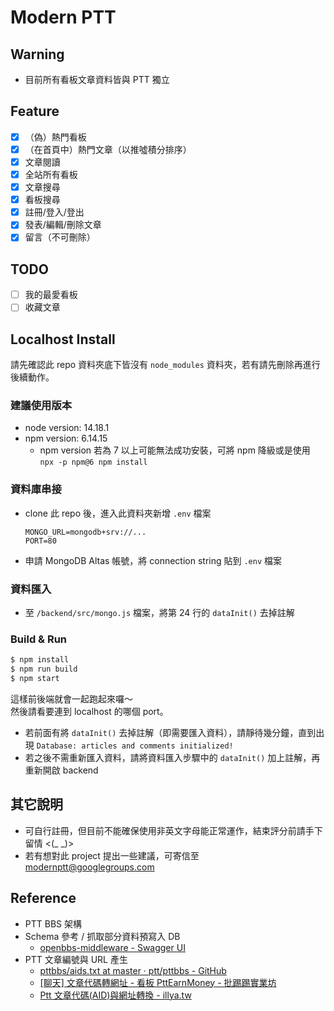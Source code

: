 # Modern PTT

## Warning
* 目前所有看板文章資料皆與 PTT 獨立

## Feature
- [x] （偽）熱門看板
- [x] （在首頁中）熱門文章（以推噓積分排序）
- [x] 文章閱讀
- [x] 全站所有看板
- [x] 文章搜尋
- [x] 看板搜尋
- [x] 註冊/登入/登出
- [x] 發表/編輯/刪除文章
- [x] 留言（不可刪除）

## TODO
- [ ] 我的最愛看板
- [ ] 收藏文章

## Localhost Install
請先確認此 repo 資料夾底下皆沒有 `node_modules` 資料夾，若有請先刪除再進行後續動作。

### 建議使用版本
- node version: 14.18.1
- npm version: 6.14.15
    - npm version 若為 7 以上可能無法成功安裝，可將 npm 降級或是使用 `npx -p npm@6 npm install`

### 資料庫串接

- clone 此 repo 後，進入此資料夾新增 `.env` 檔案  
    ```
    MONGO_URL=mongodb+srv://...
    PORT=80
    ```
- 申請 MongoDB Altas 帳號，將 connection string 貼到 `.env` 檔案
### 資料匯入
- 至 `/backend/src/mongo.js` 檔案，將第 24 行的 `dataInit()` 去掉註解
### Build & Run
```bash
$ npm install
$ npm run build
$ npm start
```
這樣前後端就會一起跑起來囉～    
然後請看要連到 localhost 的哪個 port。
- 若前面有將 `dataInit()` 去掉註解（即需要匯入資料），請靜待幾分鐘，直到出現 `Database: articles and comments initialized!`
- 若之後不需重新匯入資料，請將資料匯入步驟中的 `dataInit()` 加上註解，再重新開啟 backend

## 其它說明
- 可自行註冊，但目前不能確保使用非英文字母能正常運作，結束評分前請手下留情 <(_ _)>
- 若有想對此 project 提出一些建議，可寄信至 [modernptt@googlegroups.com](mailto:modernptt@googlegroups.com)

## Reference
* PTT BBS 架構
* Schema 參考 / 抓取部分資料預寫入 DB
    - [openbbs-middleware - Swagger UI](https://api.devptt.site:5000/)
* PTT 文章編號與 URL 產生
    - [pttbbs/aids.txt at master · ptt/pttbbs - GitHub](https://github.com/ptt/pttbbs/blob/master/docs/aids.txt)
    - [[聊天] 文章代碼轉網址 - 看板 PttEarnMoney - 批踢踢實業坊](https://www.ptt.cc/bbs/PttEarnMoney/M.1566319802.A.35E.html)
    - [Ptt 文章代碼(AID)與網址轉換 - illya.tw](https://illya.tw/ptt-aid)